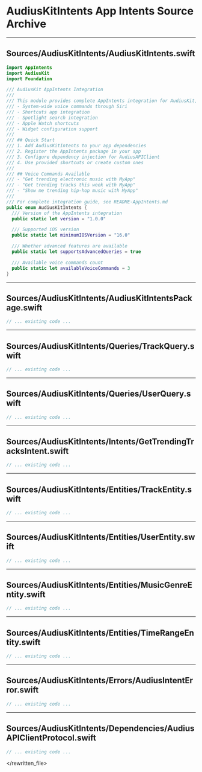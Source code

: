 # AudiusKitIntents App Intents Source Archive

---

## Sources/AudiusKitIntents/AudiusKitIntents.swift
```swift
import AppIntents
import AudiusKit
import Foundation

/// AudiusKit AppIntents Integration
///
/// This module provides complete AppIntents integration for AudiusKit, enabling:
/// - System-wide voice commands through Siri
/// - Shortcuts app integration
/// - Spotlight search integration
/// - Apple Watch shortcuts
/// - Widget configuration support
///
/// ## Quick Start
/// 1. Add AudiusKitIntents to your app dependencies
/// 2. Register the AppIntents package in your app
/// 3. Configure dependency injection for AudiusAPIClient
/// 4. Use provided shortcuts or create custom ones
///
/// ## Voice Commands Available
/// - "Get trending electronic music with MyApp"
/// - "Get trending tracks this week with MyApp"
/// - "Show me trending hip-hop music with MyApp"
///
/// For complete integration guide, see README-AppIntents.md
public enum AudiusKitIntents {
  /// Version of the AppIntents integration
  public static let version = "1.0.0"

  /// Supported iOS version
  public static let minimumIOSVersion = "16.0"

  /// Whether advanced features are available
  public static let supportsAdvancedQueries = true

  /// Available voice commands count
  public static let availableVoiceCommands = 3
}
```

---

## Sources/AudiusKitIntents/AudiusKitIntentsPackage.swift
```swift
// ... existing code ...
```

---

## Sources/AudiusKitIntents/Queries/TrackQuery.swift
```swift
// ... existing code ...
```

---

## Sources/AudiusKitIntents/Queries/UserQuery.swift
```swift
// ... existing code ...
```

---

## Sources/AudiusKitIntents/Intents/GetTrendingTracksIntent.swift
```swift
// ... existing code ...
```

---

## Sources/AudiusKitIntents/Entities/TrackEntity.swift
```swift
// ... existing code ...
```

---

## Sources/AudiusKitIntents/Entities/UserEntity.swift
```swift
// ... existing code ...
```

---

## Sources/AudiusKitIntents/Entities/MusicGenreEntity.swift
```swift
// ... existing code ...
```

---

## Sources/AudiusKitIntents/Entities/TimeRangeEntity.swift
```swift
// ... existing code ...
```

---

## Sources/AudiusKitIntents/Errors/AudiusIntentError.swift
```swift
// ... existing code ...
```

---

## Sources/AudiusKitIntents/Dependencies/AudiusAPIClientProtocol.swift
```swift
// ... existing code ...
```

</rewritten_file> 